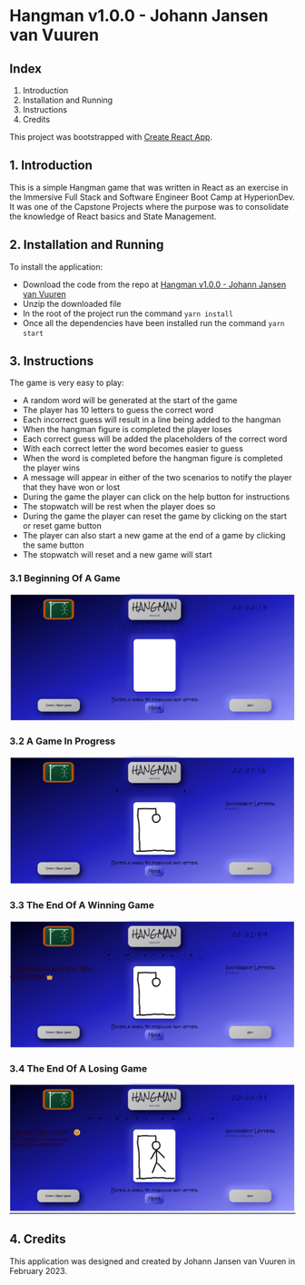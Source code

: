 # Hangman v1.0.0 - Johann Jansen van Vuuren

## Index

1. Introduction
2. Installation and Running
3. Instructions
4. Credits

This project was bootstrapped with [Create React App](https://github.com/facebook/create-react-app).

## 1. Introduction

This is a simple Hangman game that was written in React as an exercise in the Immersive Full Stack and Software Engineer Boot Camp at HyperionDev. It was one of the Capstone Projects where the purpose was to consolidate the knowledge of React basics and State Management.  

## 2. Installation and Running

To install the application:  
- Download the code from the repo at [Hangman v1.0.0 - Johann Jansen van Vuuren](https://github.com/JohannJvanVuuren/hangman)
- Unzip the downloaded file
- In the root of the project run the command `yarn install`
- Once all the dependencies have been installed run the command `yarn start`

## 3. Instructions

The game is very easy to play:  
- A random word will be generated at the start of the game
- The player has 10 letters to guess the correct word
- Each incorrect guess will result in a line being added to the hangman
- When the hangman figure is completed the player loses
- Each correct guess will be added the placeholders of the correct word
- With each correct letter the word becomes easier to guess
- When the word is completed before the hangman figure is completed the player wins
- A message will appear in either of the two scenarios to notify the player that they have won or lost
- During the game the player can click on the help button for instructions
- The stopwatch will be rest when the player does so
- During the game the player can reset the game by clicking on the start or reset game button
- The player can also start a new game at the end of a game by clicking the same button
- The stopwatch will reset and a new game will start

### 3.1 Beginning Of A Game

![Start](./readme-images/img_1.png)

### 3.2 A Game In Progress

![Mid-play](./readme-images/img_2.png)

### 3.3 The End Of A Winning Game

![Win](./readme-images/img_3.png)

### 3.4 The End Of A Losing Game

![Lost](./readme-images/img_4.png)

## 4. Credits

This application was designed and created by Johann Jansen van Vuuren in February 2023.